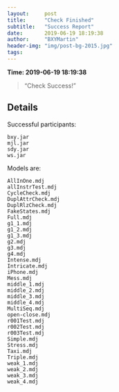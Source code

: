 ```yaml
---
layout:     post
title:      "Check Finished"
subtitle:   "Success Report"
date:       2019-06-19 18:19:38
author:     "BXYMartin"
header-img: "img/post-bg-2015.jpg"
tags:
---
```


**Time: 2019-06-19 18:19:38**

> “Check Success!”


## Details

Successful participants:

```
bxy.jar
mjl.jar
sdy.jar
ws.jar
```

Models are:

```
AllInOne.mdj
allInstrTest.mdj
CycleCheck.mdj
DuplAttrCheck.mdj
DuplRlzCheck.mdj
FakeStates.mdj
Full.mdj
g1_1.mdj
g1_2.mdj
g1_3.mdj
g2.mdj
g3.mdj
g4.mdj
Intense.mdj
Intricate.mdj
iPhone.mdj
Mess.mdj
middle_1.mdj
middle_2.mdj
middle_3.mdj
middle_4.mdj
MultiSeq.mdj
open-close.mdj
r001Test.mdj
r002Test.mdj
r003Test.mdj
Simple.mdj
Stress.mdj
Taxi.mdj
Triple.mdj
weak_1.mdj
weak_2.mdj
weak_3.mdj
weak_4.mdj
```

